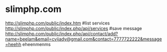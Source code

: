 # slimphp.com
http://slimphp.com/public/index.htm
#list services
http://slimphp.com/public/index.php/api/services
#save message
http://slimphp.com/public/index.php/api/contact/add?name=beelam&email=cvijady@gmail.com&contact=7777722222&message=heehh eheenmenms 
